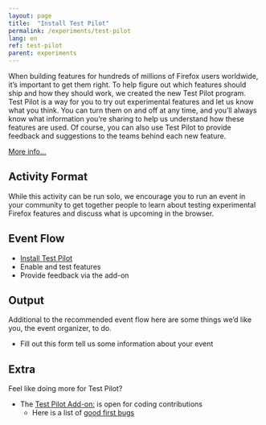 ```yaml
---
layout: page
title:  "Install Test Pilot"
permalink: /experiments/test-pilot
lang: en
ref: test-pilot
parent: experiments
---
```


When building features for hundreds of millions of Firefox users worldwide, it’s important to get them right. To help figure out which features should ship and how they should work, we created the new Test Pilot program. Test Pilot is a way for you to try out experimental features and let us know what you think. You can turn them on and off at any time, and you’ll always know what information you’re sharing to help us understand how these features are used. Of course, you can also use Test Pilot to provide feedback and suggestions to the teams behind each new feature.

[More info...](https://blog.mozilla.org/blog/2016/05/10/you-can-help-build-the-future-of-firefox-with-the-new-test-pilot-program/)

## Activity Format

While this activity can be run solo, we encourage you to run an event in your community to get together people to learn about testing experimental Firefox features and discuss what is upcoming in the browser.

## Event Flow

* [Install Test Pilot](http://testpilot.firefox.com/experiments?utm_source=activity.mozilla.community&utm_medium=referral&utm_campaign=moz-community-2016)
* Enable and test features
* Provide feedback via the add-on


## Output

Additional to the recommended event flow here are some things we’d like you, the event organizer, to do.

* Fill out this form tell us some information about your event <add url when ready>

## Extra

Feel like doing more for Test Pilot?
* The [Test Pilot Add-on:](https://github.com/mozilla/testpilot/) is open for coding contributions
    * Here is a list of [good first bugs](https://github.com/mozilla/testpilot/issues?q=is%3Aopen+is%3Aissue+label%3Agood-first-bug)
